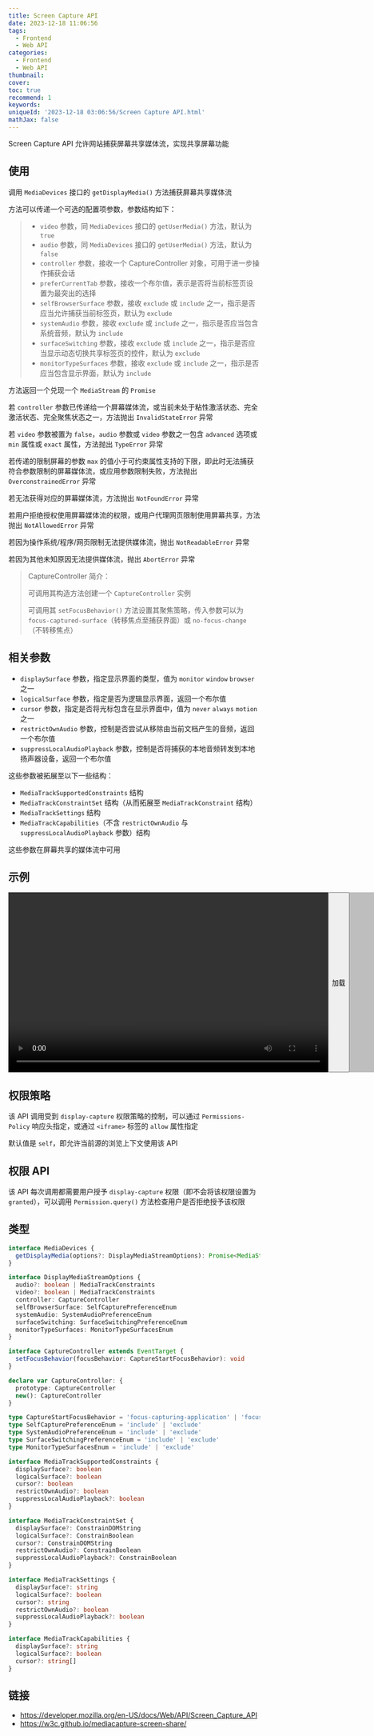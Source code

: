 ```yaml
---
title: Screen Capture API
date: 2023-12-18 11:06:56
tags:
  - Frontend
  - Web API
categories:
  - Frontend
  - Web API
thumbnail:
cover:
toc: true
recommend: 1
keywords:
uniqueId: '2023-12-18 03:06:56/Screen Capture API.html'
mathJax: false
---
```


Screen Capture API 允许网站捕获屏幕共享媒体流，实现共享屏幕功能

## 使用

调用 `MediaDevices` 接口的 `getDisplayMedia()` 方法捕获屏幕共享媒体流

方法可以传递一个可选的配置项参数，参数结构如下：

> * `video` 参数，同 `MediaDevices` 接口的 `getUserMedia()` 方法，默认为 `true`
> * `audio` 参数，同 `MediaDevices` 接口的 `getUserMedia()` 方法，默认为 `false`
> * `controller` 参数，接收一个 CaptureController 对象，可用于进一步操作捕获会话
> * `preferCurrentTab` 参数，接收一个布尔值，表示是否将当前标签页设置为最突出的选择
> * `selfBrowserSurface` 参数，接收 `exclude` 或 `include` 之一，指示是否应当允许捕获当前标签页，默认为 `exclude`
> * `systemAudio` 参数，接收 `exclude` 或 `include` 之一，指示是否应当包含系统音频，默认为 `include`
> * `surfaceSwitching` 参数，接收 `exclude` 或 `include` 之一，指示是否应当显示动态切换共享标签页的控件，默认为 `exclude`
> * `monitorTypeSurfaces` 参数，接收 `exclude` 或 `include` 之一，指示是否应当包含显示界面，默认为 `include`

方法返回一个兑现一个 `MediaStream` 的 `Promise`

若 `controller` 参数已传递给一个屏幕媒体流，或当前未处于粘性激活状态、完全激活状态、完全聚焦状态之一，方法抛出 `InvalidStateError` 异常

若 `video` 参数被置为 `false`，`audio` 参数或 `video` 参数之一包含 `advanced` 选项或 `min` 属性或 `exact` 属性，方法抛出 `TypeError` 异常

若传递的限制屏幕的参数 `max` 的值小于可约束属性支持的下限，即此时无法捕获符合参数限制的屏幕媒体流，或应用参数限制失败，方法抛出 `OverconstrainedError` 异常

若无法获得对应的屏幕媒体流，方法抛出 `NotFoundError` 异常

若用户拒绝授权使用屏幕媒体流的权限，或用户代理网页限制使用屏幕共享，方法抛出 `NotAllowedError` 异常

若因为操作系统/程序/网页限制无法提供媒体流，抛出 `NotReadableError` 异常

若因为其他未知原因无法提供媒体流，抛出 `AbortError` 异常

> CaptureController 简介：
>
> 可调用其构造方法创建一个 `CaptureController` 实例
>
> 可调用其 `setFocusBehavior()` 方法设置其聚焦策略，传入参数可以为 `focus-captured-surface`（转移焦点至捕获界面）或 `no-focus-change`（不转移焦点）

## 相关参数

* `displaySurface` 参数，指定显示界面的类型，值为 `monitor` `window` `browser` 之一
* `logicalSurface` 参数，指定是否为逻辑显示界面，返回一个布尔值
* `cursor` 参数，指定是否将光标包含在显示界面中，值为 `never` `always` `motion` 之一
* `restrictOwnAudio` 参数，控制是否尝试从移除由当前文档产生的音频，返回一个布尔值
* `suppressLocalAudioPlayback` 参数，控制是否将捕获的本地音频转发到本地扬声器设备，返回一个布尔值

这些参数被拓展至以下一些结构：

- `MediaTrackSupportedConstraints` 结构
- `MediaTrackConstraintSet` 结构（从而拓展至 `MediaTrackConstraint` 结构）
- `MediaTrackSettings` 结构
- `MediaTrackCapabilities`（不含 `restrictOwnAudio` 与 `suppressLocalAudioPlayback` 参数）结构

这些参数在屏幕共享的媒体流中可用

## 示例

<div id="screen-capture" style="width: 740px; height: 360px; overflow: auto; backdrop-filter: invert(25%); display: flex;">
    <video width="640" height="360" style="width: 640px; height: 360px;"></video>
    <button>加载</button>
    <script type="module">
        const video = document.querySelector('#screen-capture video');
        const button = document.querySelector('#screen-capture button');
        button.addEventListener('click', async () => {
          video.srcObject = await navigator.mediaDevices.getDisplayMedia({
            audio: true,
            video: true,
          });
          video.play();
        })
    </script>
</div>

## 权限策略

该 API 调用受到 `display-capture` 权限策略的控制，可以通过 `Permissions-Policy` 响应头指定，或通过 `<iframe>` 标签的 `allow` 属性指定

默认值是 `self`，即允许当前源的浏览上下文使用该 API

## 权限 API

该 API 每次调用都需要用户授予 `display-capture` 权限（即不会将该权限设置为 `granted`），可以调用 `Permission.query()` 方法检查用户是否拒绝授予该权限

## 类型

```ts
interface MediaDevices {
  getDisplayMedia(options?: DisplayMediaStreamOptions): Promise<MediaStream>
}

interface DisplayMediaStreamOptions {
  audio?: boolean | MediaTrackConstraints
  video?: boolean | MediaTrackConstraints
  controller: CaptureController
  selfBrowserSurface: SelfCapturePreferenceEnum
  systemAudio: SystemAudioPreferenceEnum
  surfaceSwitching: SurfaceSwitchingPreferenceEnum
  monitorTypeSurfaces: MonitorTypeSurfacesEnum
}

interface CaptureController extends EventTarget {
  setFocusBehavior(focusBehavior: CaptureStartFocusBehavior): void
}

declare var CaptureController: {
  prototype: CaptureController
  new(): CaptureController
}

type CaptureStartFocusBehavior = 'focus-capturing-application' | 'focus-captured-surface' | 'no-focus-change'
type SelfCapturePreferenceEnum = 'include' | 'exclude'
type SystemAudioPreferenceEnum = 'include' | 'exclude'
type SurfaceSwitchingPreferenceEnum = 'include' | 'exclude'
type MonitorTypeSurfacesEnum = 'include' | 'exclude'

interface MediaTrackSupportedConstraints {
  displaySurface?: boolean
  logicalSurface?: boolean
  cursor?: boolean
  restrictOwnAudio?: boolean
  suppressLocalAudioPlayback?: boolean
}

interface MediaTrackConstraintSet {
  displaySurface?: ConstrainDOMString
  logicalSurface?: ConstrainBoolean
  cursor?: ConstrainDOMString
  restrictOwnAudio?: ConstrainBoolean
  suppressLocalAudioPlayback?: ConstrainBoolean
}

interface MediaTrackSettings {
  displaySurface?: string
  logicalSurface?: boolean
  cursor?: string
  restrictOwnAudio?: boolean
  suppressLocalAudioPlayback?: boolean
}

interface MediaTrackCapabilities {
  displaySurface?: string
  logicalSurface?: boolean
  cursor?: string[]
}
```

## 链接

* <https://developer.mozilla.org/en-US/docs/Web/API/Screen_Capture_API>
* <https://w3c.github.io/mediacapture-screen-share/>
